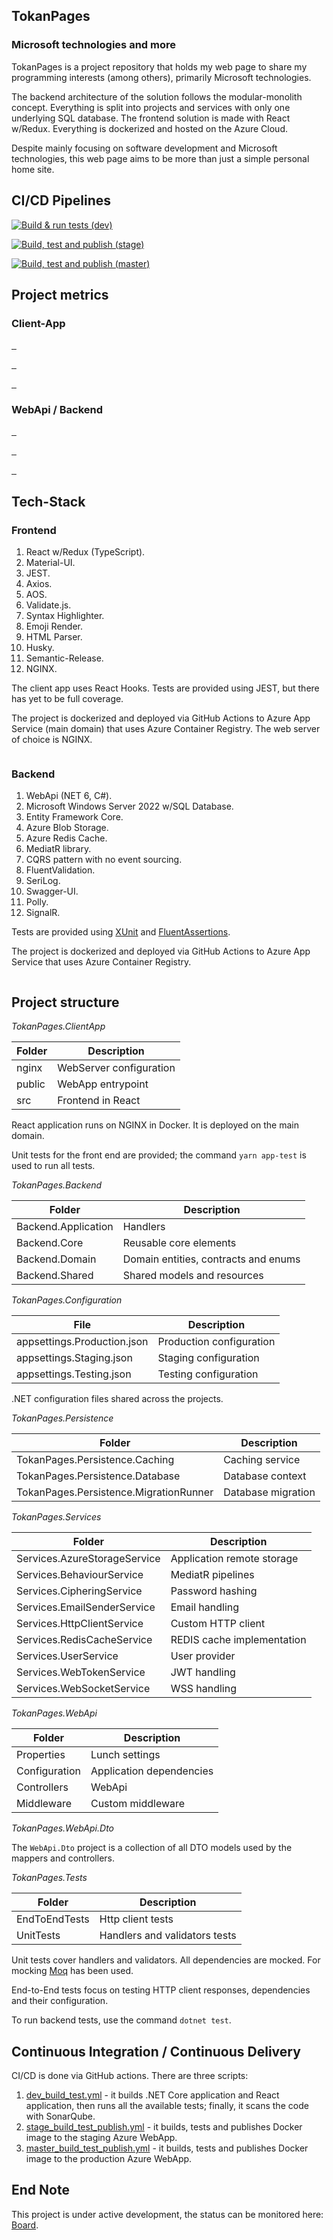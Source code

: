 ## TokanPages
### Microsoft technologies and more

TokanPages is a project repository that holds my web page to share my programming interests (among others), primarily Microsoft technologies. 

The backend architecture of the solution follows the modular-monolith concept. Everything is split into projects and services with only one underlying SQL database. The frontend solution is made with React w/Redux. Everything is dockerized and hosted on the Azure Cloud.

Despite mainly focusing on software development and Microsoft technologies, this web page aims to be more than just a simple personal home site.

## CI/CD Pipelines

[![Build & run tests (dev)](https://github.com/TomaszKandula/TokanPages/actions/workflows/dev_build_test.yml/badge.svg)](https://github.com/TomaszKandula/TokanPages/actions/workflows/dev_build_test.yml)

[![Build, test and publish (stage)](https://github.com/TomaszKandula/TokanPages/actions/workflows/stage_build_test_publish.yml/badge.svg)](https://github.com/TomaszKandula/TokanPages/actions/workflows/stage_build_test_publish.yml)

[![Build, test and publish (master)](https://github.com/TomaszKandula/TokanPages/actions/workflows/master_build_test_publish.yml/badge.svg)](https://github.com/TomaszKandula/TokanPages/actions/workflows/master_build_test_publish.yml)

## Project metrics
### Client-App

<p>
  <a href="https://sonarqube.tomkandula.com">
    <img alt="" src="https://sonarproxy.tomkandula.com/api/v1/metrics?project=tokanpages-frontend&metric=ncloc&kill_cache=1">
  </a>
  <a href="https://sonarqube.tomkandula.com">
    <img alt="" src="https://sonarproxy.tomkandula.com/api/v1/metrics?project=tokanpages-frontend&metric=code_smells&kill_cache=1">
  </a>
  <a href="https://sonarqube.tomkandula.com">
    <img alt="" src="https://sonarproxy.tomkandula.com/api/v1/metrics?project=tokanpages-frontend&metric=bugs&kill_cache=1">
  </a>
</p>
<p>
  <a href="https://sonarqube.tomkandula.com">
    <img alt="" src="https://sonarproxy.tomkandula.com/api/v1/metrics?project=tokanpages-frontend&metric=sqale_rating&kill_cache=1">
  </a>
  <a href="https://sonarqube.tomkandula.com">
    <img alt="" src="https://sonarproxy.tomkandula.com/api/v1/metrics?project=tokanpages-frontend&metric=security_rating&kill_cache=1">
  </a>
  <a href="https://sonarqube.tomkandula.com">
    <img alt="" src="https://sonarproxy.tomkandula.com/api/v1/metrics?project=tokanpages-frontend&metric=reliability_rating&kill_cache=1">
  </a>
</p>
<p>
  <a href="https://sonarqube.tomkandula.com">
    <img alt="" src="https://sonarproxy.tomkandula.com/api/v1/metrics?project=tokanpages-frontend&metric=sqale_index&kill_cache=1">
  </a>
  <a href="https://sonarqube.tomkandula.com">
    <img alt="" src="https://sonarproxy.tomkandula.com/api/v1/metrics?project=tokanpages-frontend&metric=duplicated_lines_density&kill_cache=1">
  </a>
  <a href="https://sonarqube.tomkandula.com">
    <img alt="" src="https://sonarproxy.tomkandula.com/api/v1/metrics?project=tokanpages-frontend&metric=coverage&kill_cache=1">
  </a>
</p>

### WebApi / Backend

<p>
  <a href="https://sonarqube.tomkandula.com">
    <img alt="" src="https://sonarproxy.tomkandula.com/api/v1/metrics?project=tokanpages-backend&metric=ncloc&kill_cache=1">
  </a>
  <a href="https://sonarqube.tomkandula.com">
    <img alt="" src="https://sonarproxy.tomkandula.com/api/v1/metrics?project=tokanpages-backend&metric=code_smells&kill_cache=1">
  </a>
  <a href="https://sonarqube.tomkandula.com">
    <img alt="" src="https://sonarproxy.tomkandula.com/api/v1/metrics?project=tokanpages-backend&metric=bugs&kill_cache=1">
  </a>
</p>
<p>
  <a href="https://sonarqube.tomkandula.com">
    <img alt="" src="https://sonarproxy.tomkandula.com/api/v1/metrics?project=tokanpages-backend&metric=sqale_rating&kill_cache=1">
  </a>
  <a href="https://sonarqube.tomkandula.com">
    <img alt="" src="https://sonarproxy.tomkandula.com/api/v1/metrics?project=tokanpages-backend&metric=security_rating&kill_cache=1">
  </a>
  <a href="https://sonarqube.tomkandula.com">
    <img alt="" src="https://sonarproxy.tomkandula.com/api/v1/metrics?project=tokanpages-backend&metric=reliability_rating&kill_cache=1">
  </a>
</p>
<p>
  <a href="https://sonarqube.tomkandula.com">
    <img alt="" src="https://sonarproxy.tomkandula.com/api/v1/metrics?project=tokanpages-backend&metric=sqale_index&kill_cache=1">
  </a>
  <a href="https://sonarqube.tomkandula.com">
    <img alt="" src="https://sonarproxy.tomkandula.com/api/v1/metrics?project=tokanpages-backend&metric=duplicated_lines_density&kill_cache=1">
  </a>
  <a href="https://sonarqube.tomkandula.com">
    <img alt="" src="https://sonarproxy.tomkandula.com/api/v1/metrics?project=tokanpages-backend&metric=coverage&kill_cache=1">
  </a>
</p>

## Tech-Stack

### Frontend

1. React w/Redux (TypeScript).
1. Material-UI.
1. JEST.
1. Axios.
1. AOS.
1. Validate.js.
1. Syntax Highlighter.
1. Emoji Render.
1. HTML Parser.
1. Husky.
1. Semantic-Release.
1. NGINX.

The client app uses React Hooks. Tests are provided using JEST, but there has yet to be full coverage.

The project is dockerized and deployed via GitHub Actions to Azure App Service (main domain) that uses Azure Container Registry. The web server of choice is NGINX.

<img alt="" src="https://sonarproxy.tomkandula.com/api/v1/Metrics/Quality?Project=tokanpages-frontend&kill_cache=1">

### Backend

1. WebApi (NET 6, C#).
1. Microsoft Windows Server 2022 w/SQL Database.
1. Entity Framework Core.
1. Azure Blob Storage.
1. Azure Redis Cache.
1. MediatR library.
1. CQRS pattern with no event sourcing.
1. FluentValidation.
1. SeriLog.
1. Swagger-UI.
1. Polly.
1. SignalR.

Tests are provided using [XUnit](https://github.com/xunit/xunit) and [FluentAssertions](https://github.com/fluentassertions/fluentassertions).

The project is dockerized and deployed via GitHub Actions to Azure App Service that uses Azure Container Registry.

<img alt="" src="https://sonarproxy.tomkandula.com/api/v1/Metrics/Quality?Project=tokanpages-backend&kill_cache=1">

## Project structure

_TokanPages.ClientApp_

| Folder | Description             |
|--------|-------------------------|
| nginx  | WebServer configuration |
| public | WebApp entrypoint       |
| src    | Frontend in React       |

React application runs on NGINX in Docker. It is deployed on the main domain.

Unit tests for the front end are provided; the command `yarn app-test` is used to run all tests.

_TokanPages.Backend_

| Folder              | Description                          |
|---------------------|--------------------------------------|
| Backend.Application | Handlers                             |
| Backend.Core        | Reusable core elements               |
| Backend.Domain      | Domain entities, contracts and enums |
| Backend.Shared      | Shared models and resources          |

_TokanPages.Configuration_

| File                        | Description              |
|-----------------------------|--------------------------|
| appsettings.Production.json | Production configuration |
| appsettings.Staging.json    | Staging configuration    |
| appsettings.Testing.json    | Testing configuration    |

.NET configuration files shared across the projects.

_TokanPages.Persistence_

| Folder                                 | Description        |
|----------------------------------------|--------------------|
| TokanPages.Persistence.Caching         | Caching service    |
| TokanPages.Persistence.Database        | Database context   |
| TokanPages.Persistence.MigrationRunner | Database migration |

_TokanPages.Services_

| Folder                       | Description                |
|------------------------------|----------------------------|
| Services.AzureStorageService | Application remote storage |
| Services.BehaviourService    | MediatR pipelines          |
| Services.CipheringService    | Password hashing           |
| Services.EmailSenderService  | Email handling             |
| Services.HttpClientService   | Custom HTTP client         |
| Services.RedisCacheService   | REDIS cache implementation |
| Services.UserService         | User provider              |
| Services.WebTokenService     | JWT handling               |
 | Services.WebSocketService    | WSS handling               |

_TokanPages.WebApi_

| Folder        | Description              |
|---------------|--------------------------|
| Properties    | Lunch settings           |
| Configuration | Application dependencies |
| Controllers   | WebApi                   |
| Middleware    | Custom middleware        |

_TokanPages.WebApi.Dto_

The `WebApi.Dto` project is a collection of all DTO models used by the mappers and controllers.

_TokanPages.Tests_

| Folder        | Description                   |
|---------------|-------------------------------|
| EndToEndTests | Http client tests             |
| UnitTests     | Handlers and validators tests |

Unit tests cover handlers and validators. All dependencies are mocked. For mocking [Moq](https://github.com/moq/moq4) has been used.

End-to-End tests focus on testing HTTP client responses, dependencies and their configuration.

To run backend tests, use the command `dotnet test`.

## Continuous Integration / Continuous Delivery

CI/CD is done via GitHub actions. There are three scripts:

1. [dev_build_test.yml](https://github.com/TomaszKandula/TokanPages/blob/dev/.github/workflows/dev_build_test.yml) - it builds .NET Core application and React application, then runs all the available tests; finally, it scans the code with SonarQube.
1. [stage_build_test_publish.yml](https://github.com/TomaszKandula/TokanPages/blob/dev/.github/workflows/stage_build_test_publish.yml) - it builds, tests and publishes Docker image to the staging Azure WebApp.
1. [master_build_test_publish.yml](https://github.com/TomaszKandula/TokanPages/blob/dev/.github/workflows/master_build_test_publish.yml) - it builds, tests and publishes Docker image to the production Azure WebApp.

## End Note

This project is under active development, the status can be monitored here: [Board](https://github.com/users/TomaszKandula/projects/7).
